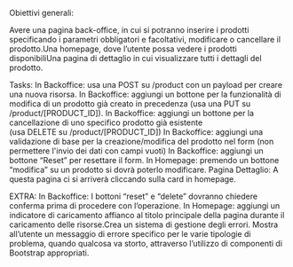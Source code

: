 Obiettivi generali:

Avere una pagina back-office, in cui si potranno inserire i prodotti specificando i parametri obbligatori e facoltativi,  modificare o cancellare il prodotto.Una homepage, dove l’utente possa vedere i prodotti disponibiliUna pagina di dettaglio in cui visualizzare tutti i dettagli del prodotto.

Tasks:
In Backoffice: usa una POST su /product con un payload per creare una nuova risorsa.
In Backoffice: aggiungi un bottone per la funzionalità di modifica di un prodotto già creato in precedenza (usa una PUT su /product/[PRODUCT_ID]).
In Backoffice: aggiungi un bottone per la cancellazione di uno specifico prodotto già esistente (usa DELETE su /product/[PRODUCT_ID])
In Backoffice: aggiungi una validazione di base per la creazione/modifica del prodotto nel form (non permettere l'invio dei dati con campi vuoti)
In Backoffice: aggiungi un bottone “Reset” per resettare il form.
In Homepage: premendo un bottone “modifica” su un prodotto si dovrà poterlo modificare.
Pagina Dettaglio: A questa pagina ci si arriverà cliccando sulla card in homepage.

EXTRA:
In Backoffice: I bottoni “reset” e “delete” dovranno chiedere conferma prima di procedere con l’operazione.
In Homepage: aggiungi un indicatore di caricamento affianco al titolo principale della pagina durante il caricamento delle risorse.Crea un sistema di gestione degli errori. Mostra all’utente un messaggio di errore specifico per le varie tipologie di problema, quando qualcosa va storto, attraverso l’utilizzo di componenti di Bootstrap appropriati.
